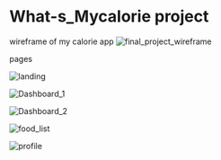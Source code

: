 # What-s_Mycalorie project

wireframe of my calorie app
![final_project_wireframe](https://user-images.githubusercontent.com/42394402/121767058-dd6dbc80-cb0a-11eb-81c2-019daf4b92dd.png)


pages

![landing](https://user-images.githubusercontent.com/42394402/121767003-8c5dc880-cb0a-11eb-8165-2ff59579378b.jpg)

![Dashboard_1](https://user-images.githubusercontent.com/42394402/121767169-7ac8f080-cb0b-11eb-8e40-9b6dcd0c7a98.jpg)

![Dashboard_2](https://user-images.githubusercontent.com/42394402/121767015-a0092f00-cb0a-11eb-9721-7b2001e03286.jpg)

![food_list](https://user-images.githubusercontent.com/42394402/121767021-a9929700-cb0a-11eb-937e-18893ba3d6b8.jpg)

![profile](https://user-images.githubusercontent.com/42394402/121767032-b31bff00-cb0a-11eb-944d-111c1c317f2c.jpg)
